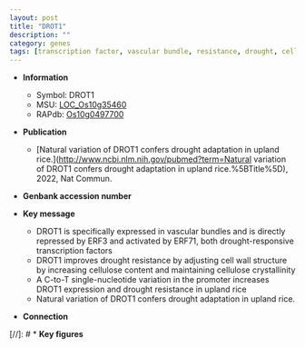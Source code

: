 ```yaml
---
layout: post
title: "DROT1"
description: ""
category: genes
tags: [transcription factor, vascular bundle, resistance, drought, cellulose, cell wall, drought resistance]
---
```


* **Information**  
    + Symbol: DROT1  
    + MSU: [LOC_Os10g35460](http://rice.uga.edu/cgi-bin/ORF_infopage.cgi?orf=LOC_Os10g35460)  
    + RAPdb: [Os10g0497700](http://rapdb.dna.affrc.go.jp/viewer/gbrowse_details/irgsp1?name=Os10g0497700)  

* **Publication**  
    + [Natural variation of DROT1 confers drought adaptation in upland rice.](http://www.ncbi.nlm.nih.gov/pubmed?term=Natural variation of DROT1 confers drought adaptation in upland rice.%5BTitle%5D), 2022, Nat Commun.

* **Genbank accession number**  

* **Key message**  
    + DROT1 is specifically expressed in vascular bundles and is directly repressed by ERF3 and activated by ERF71, both drought-responsive transcription factors
    + DROT1 improves drought resistance by adjusting cell wall structure by increasing cellulose content and maintaining cellulose crystallinity
    + A C-to-T single-nucleotide variation in the promoter increases DROT1 expression and drought resistance in upland rice
    + Natural variation of DROT1 confers drought adaptation in upland rice.

* **Connection**  

[//]: # * **Key figures**  


